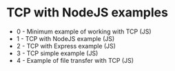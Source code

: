 # TCP with NodeJS examples

- 0 - Minimum example of working with TCP (JS)
- 1 - TCP with NodeJS example (JS)
- 2 - TCP with Express example (JS)
- 3 - TCP simple example (JS)
- 4 - Example of file transfer with TCP (JS)
